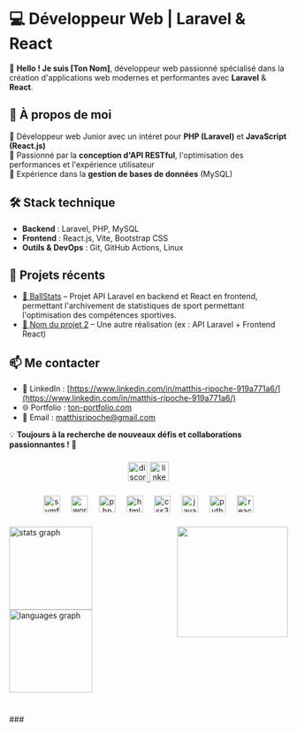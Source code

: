 ###

# 💻 **Développeur Web | Laravel & React**  

👋 **Hello ! Je suis [Ton Nom]**, développeur web passionné spécialisé dans la création d'applications web modernes et performantes avec **Laravel** & **React**.  

## 🚀 **À propos de moi**  
🔹 Développeur web Junior avec un intéret pour **PHP (Laravel)** et **JavaScript (React.js)**  
🔹 Passionné par la **conception d'API RESTful**, l'optimisation des performances et l'expérience utilisateur  
🔹 Expérience dans la **gestion de bases de données** (MySQL)

## 🛠 **Stack technique**  
- **Backend** : Laravel, PHP, MySQL
- **Frontend** : React.js, Vite, Bootstrap CSS  
- **Outils & DevOps** : Git, GitHub Actions, Linux  

## 📂 **Projets récents**  
- [🔗 BallStats](https://github.com/matthisRipoche/ballstats) – Projet API Laravel en backend et React en frontend, permettant l'archivement de statistiques de sport permettant l'optimisation des compétences sportives.
- [🔗 Nom du projet 2](https://github.com/tonrepo/projet2) – Une autre réalisation (ex : API Laravel + Frontend React)  

## 📫 **Me contacter**
- 💼 LinkedIn : [https://www.linkedin.com/in/matthis-ripoche-919a771a6/](https://www.linkedin.com/in/matthis-ripoche-919a771a6/)
- 🌐 Portfolio : [ton-portfolio.com](https://ton-portfolio.com)
- 📧 Email : matthisripoche@gmail.com

💡 **Toujours à la recherche de nouveaux défis et collaborations passionnantes !** 🚀


###

<div align="center">
  <a href="https://discord.gg/ton-discord-invite" target="_blank">
    <img src="https://img.shields.io/static/v1?message=Discord&logo=discord&label=&color=7289DA&logoColor=white&labelColor=&style=for-the-badge" height="35" alt="discord logo" />
  </a>
  <a href="https://www.linkedin.com/in/matthisripoche" target="_blank">
    <img src="https://img.shields.io/static/v1?message=LinkedIn&logo=linkedin&label=&color=0077B5&logoColor=white&labelColor=&style=for-the-badge" height="35" alt="linkedin logo" />
  </a>
</div>


###

<div align="center">
  <img src="https://cdn.jsdelivr.net/gh/devicons/devicon/icons/symfony/symfony-original.svg" height="30" alt="symfony logo"  />
  <img width="12" />
  <img src="https://cdn.jsdelivr.net/gh/devicons/devicon/icons/wordpress/wordpress-original.svg" height="30" alt="wordpress logo"  />
  <img width="12" />
  <img src="https://cdn.jsdelivr.net/gh/devicons/devicon/icons/php/php-original.svg" height="30" alt="php logo"  />
  <img width="12" />
  <img src="https://cdn.jsdelivr.net/gh/devicons/devicon/icons/html5/html5-original.svg" height="30" alt="html5 logo"  />
  <img width="12" />
  <img src="https://cdn.jsdelivr.net/gh/devicons/devicon/icons/css3/css3-original.svg" height="30" alt="css3 logo"  />
  <img width="12" />
  <img src="https://cdn.jsdelivr.net/gh/devicons/devicon/icons/javascript/javascript-original.svg" height="30" alt="javascript logo"  />
  <img width="12" />
  <img src="https://cdn.jsdelivr.net/gh/devicons/devicon/icons/python/python-original.svg" height="30" alt="python logo"  />
  <img width="12" />
  <img src="https://cdn.jsdelivr.net/gh/devicons/devicon/icons/react/react-original.svg" height="30" alt="react logo"  />
</div>

###

<img align="right" height="200" src="https://i.imgflip.com/9beypy.gif"  />

###

<div align="left">
  <img src="https://github-readme-stats.vercel.app/api?username=matthisRipoche&hide_title=false&hide_rank=false&show_icons=true&include_all_commits=true&count_private=true&disable_animations=false&theme=dracula&locale=en&hide_border=false" height="150" alt="stats graph"  />
  <img src="https://github-readme-stats.vercel.app/api/top-langs?username=matthisRipoche&locale=en&hide_title=false&layout=compact&card_width=320&langs_count=5&theme=dracula&hide_border=false" height="150" alt="languages graph"  />
</div>

###

<br clear="both">
###
